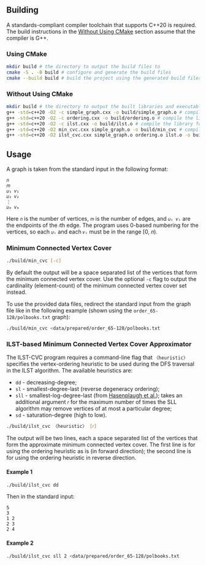 ## Building

A standards-compliant compiler toolchain that supports C++20 is required. The build instructions in the [Without Using CMake](#without-using-cmake) section assume that the compiler is G++.

### Using CMake

```bash
mkdir build # the directory to output the build files to
cmake -S . -B build # configure and generate the build files
cmake --build build # build the project using the generated build files
```

### Without Using CMake

```bash
mkdir build # the directory to output the built libraries and executables files to
g++ -std=c++20 -O2 -c simple_graph.cxx -o build/simple_graph.o # compile the graph class
g++ -std=c++20 -O2 -c ordering.cxx -o build/ordering.o # compile the library for the ordering heuristics
g++ -std=c++20 -O2 -c ilst.cxx -o build/ilst.o # compile the library for the ILST algorithm
g++ -std=c++20 -O2 min_cvc.cxx simple_graph.o -o build/min_cvc # compile the minimum connected vertex cover solver
g++ -std=c++20 -O2 ilst_cvc.cxx simple_graph.o ordering.o ilst.o -o build/ilst_cvc # compile the ILST-based CVC approximator
```

## Usage

A graph is taken from the standard input in the following format:

```
𝑛
𝑚
𝑢₁ 𝑣₁
𝑢₂ 𝑣₂
⋮
𝑢ₘ 𝑣ₘ
```

Here `𝑛` is the number of vertices, `𝑚` is the number of edges, and `𝑢ᵢ 𝑣ᵢ` are the endpoints of the `𝑖`th edge.
The program uses 0-based numbering for the vertices, so each `𝑢ᵢ` and each `𝑣ᵢ` must be in the range [0, 𝑛).

### Minimum Connected Vertex Cover

```bash
./build/min_cvc [-c]
```

By default the output will be a space separated list of the vertices that form the minimum connected vertex cover. Use the optional `-c` flag to output the cardinality (element-count) of the minimum connected vertex cover set instead.

To use the provided data files, redirect the standard input from the graph file like in the following example (shown using the `order_65-128/polbooks.txt` graph):

```bash
./build/min_cvc <data/prepared/order_65-128/polbooks.txt
```

### ILST-based Minimum Connected Vertex Cover Approximator

The ILST-CVC program requires a command-line flag that `〈heuristic〉` specifies the vertex-ordering heuristic to be used during the DFS traversal in the ILST algorithm. The available heuristics are:

- `dd` - decreasing-degree;
- `sl` - smallest-degree-last (reverse degeneracy ordering);
- `sll` - smallest-log-degree-last (from [Hasenplaugh et al.][1]); takes an additional argument `𝑟` for the maximum number of times the SLL algorithm may remove vertices of at most a particular degree;
- `sd` - saturation-degree (high to low).

[1]: http://supertech.csail.mit.edu/papers/HasenplaughKaSc14.pdf

```bash
./build/ilst_cvc 〈heuristic〉 [𝑟]
```

The output will be two lines, each a space separated list of the vertices that form the approximate minimum connected vertex cover. The first line is for using the ordering heuristic as is (in forward direction); the second line is for using the ordering heuristic in reverse direction.

#### Example 1

```bash
./build/ilst_cvc dd
```

Then in the standard input:
```
5
3
1 2
2 3
2 4
```

#### Example 2

```bash
./build/ilst_cvc sll 2 <data/prepared/order_65-128/polbooks.txt
```
